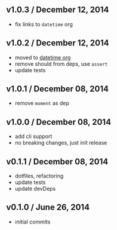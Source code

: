 ## v1.0.3 / December 12, 2014
- fix links to `datetime` org

## v1.0.2 / December 12, 2014
- moved to [datetime org](https://github.com/datetime)
- remove should from deps, use `assert`
- update tests

## v1.0.1 / December 08, 2014
- remove `moment` as dep

## v1.0.0 / December 08, 2014
- add cli support
- no breaking changes, just init release

## v0.1.1 / December 08, 2014
- dotfiles, refactoring
- update tests
- update devDeps

## v0.1.0 / June 26, 2014
- initial commits